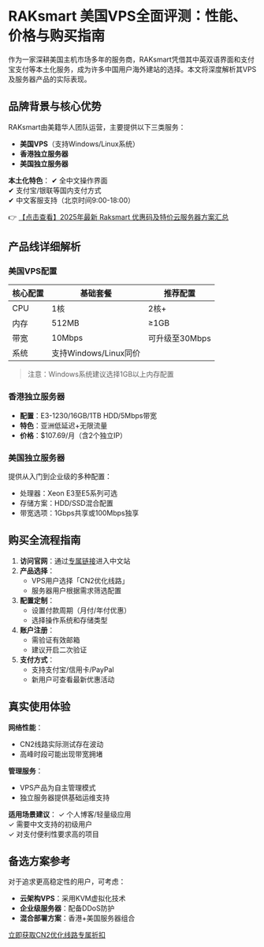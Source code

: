 # RAKsmart 美国VPS全面评测：性能、价格与购买指南

作为一家深耕美国主机市场多年的服务商，RAKsmart凭借其中英双语界面和支付宝支付等本土化服务，成为许多中国用户海外建站的选择。本文将深度解析其VPS及服务器产品的实际表现。

## 品牌背景与核心优势

RAKsmart由美籍华人团队运营，主要提供以下三类服务：
- **美国VPS**（支持Windows/Linux系统）
- **香港独立服务器**
- **美国独立服务器**

**本土化特色**：
✔ 全中文操作界面  
✔ 支付宝/银联等国内支付方式  
✔ 中文客服支持（北京时间9:00-18:00）

👉 [【点击查看】2025年最新 Raksmart 优惠码及特价云服务器方案汇总](https://bit.ly/raksmart)

## 产品线详细解析

### 美国VPS配置
| 核心配置 | 基础套餐 | 推荐配置 |
|---------|---------|---------|
| CPU     | 1核     | 2核+    |
| 内存    | 512MB   | ≥1GB    |
| 带宽    | 10Mbps  | 可升级至30Mbps |
| 系统    | 支持Windows/Linux同价 |

> 注意：Windows系统建议选择1GB以上内存配置

### 香港独立服务器
- **配置**：E3-1230/16GB/1TB HDD/5Mbps带宽
- **特色**：亚洲低延迟+无限流量
- **价格**：$107.69/月（含2个独立IP）

### 美国独立服务器
提供从入门到企业级的多种配置：
- 处理器：Xeon E3至E5系列可选
- 存储方案：HDD/SSD混合配置
- 带宽选项：1Gbps共享或100Mbps独享

## 购买全流程指南

1. **访问官网**：通过[专属链接](https://bit.ly/raksmart)进入中文站
2. **产品选择**：
   - VPS用户选择「CN2优化线路」
   - 服务器用户根据需求筛选配置
3. **配置定制**：
   - 设置付款周期（月付/年付优惠）
   - 选择操作系统和存储类型
4. **账户注册**：
   - 需验证有效邮箱
   - 建议开启二次验证
5. **支付方式**：
   - 支持支付宝/信用卡/PayPal
   - 新用户可查看最新优惠活动

## 真实使用体验

**网络性能**：
- CN2线路实际测试存在波动
- 高峰时段可能出现带宽拥堵

**管理服务**：
- VPS产品为自主管理模式
- 独立服务器提供基础运维支持

**适用场景建议**：
✓ 个人博客/轻量级应用  
✓ 需要中文支持的初级用户  
✓ 对支付便利性要求高的项目

## 备选方案参考

对于追求更高稳定性的用户，可考虑：
- **云架构VPS**：采用KVM虚拟化技术
- **企业级服务器**：配备DDoS防护
- **混合部署方案**：香港+美国服务器组合

[立即获取CN2优化线路专属折扣](https://bit.ly/raksmart)
